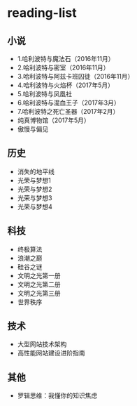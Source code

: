 # reading-list

## 小说

* 1.哈利波特与魔法石（2016年11月）
* 2.哈利波特与密室（2016年11月）
* 3.哈利波特与阿兹卡班囚徒（2016年11月）
* 4.哈利波特与火焰杯（2017年5月）
* 5.哈利波特与凤凰社
* 6.哈利波特与混血王子（2017年3月）
* 7.哈利波特之死亡圣器（2017年2月）
* 纯真博物馆（2017年5月）
* 傲慢与偏见

## 历史

* 消失的地平线
* 光荣与梦想1
* 光荣与梦想2
* 光荣与梦想3
* 光荣与梦想4

## 科技

* 终极算法
* 浪潮之巅
* 硅谷之谜
* 文明之光第一册
* 文明之光第二册
* 文明之光第三册
* 世界秩序



## 技术

* 大型网站技术架构
* 高性能网站建设进阶指南


## 其他

* 罗辑思维：我懂你的知识焦虑
